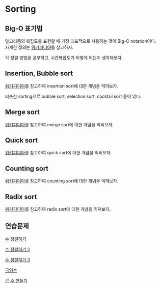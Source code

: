 # Sorting

## Big-O 표기법
알고리즘의 복잡도를 표현할 때 가장 대표적으로 사용하는 것이 Big-O notation이다. 자세한 정의는 [위키피디아](https://ko.wikipedia.org/wiki/%EC%A0%90%EA%B7%BC_%ED%91%9C%EA%B8%B0%EB%B2%95)를 참고하자.

각 정렬 방법을 공부하고, 시간복잡도가 어떻게 되는지 생각해보자.

## Insertion, Bubble sort
[위키피디아](https://en.wikipedia.org/wiki/Insertion_sort)를 참고하여 insertion sort에 대한 개념을 익혀보자.

비슷한 sorting으로 bubble sort, selection sort, cocktail sort 등이 있다.

## Merge sort
[위키피디아](https://en.wikipedia.org/wiki/Merge_sort)를 참고하여 merge sort에 대한 개념을 익혀보자.

## Quick sort

[위키피디아](https://en.wikipedia.org/wiki/Quicksort)를 참고하여 quick sort에 대한 개념을 익혀보자.

## Counting sort

[위키피디아](https://en.wikipedia.org/wiki/Counting_sort)를 참고하여 counting sort에 대한 개념을 익혀보자.

## Radix sort

[위키피디아](https://en.wikipedia.org/wiki/Radix_sort)를 참고하여 radix sort에 대한 개념을 익혀보자.

## 연습문제

[수 정렬하기](http://noj.am/2750)

[수 정렬하기 2](http://noj.am/2751)

[수 정렬하기 3](http://noj.am/10989)

[국영수](http://noj.am/10825)

[큰 수 만들기](http://noj.am/16496)
